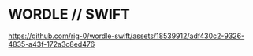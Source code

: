 # WORDLE // SWIFT

https://github.com/rig-0/wordle-swift/assets/18539912/adf430c2-9326-4835-a43f-172a3c8ed476

